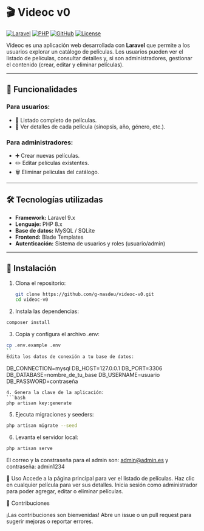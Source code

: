 # 🎬 Videoc v0

[![Laravel](https://img.shields.io/badge/Laravel-9.x-red?logo=laravel)](https://laravel.com/)
[![PHP](https://img.shields.io/badge/PHP-8.x-blue?logo=php)](https://www.php.net/)
[![GitHub](https://img.shields.io/badge/GitHub-videoc--v0-181717?logo=github)](https://github.com/g-masdeu/videoc-v0)
[![License](https://img.shields.io/badge/License-MIT-green)](LICENSE)

Videoc es una aplicación web desarrollada con **Laravel** que permite a los usuarios explorar un catálogo de películas. Los usuarios pueden ver el listado de películas, consultar detalles y, si son administradores, gestionar el contenido (crear, editar y eliminar películas).

---

## 🌟 Funcionalidades

### Para usuarios:
- 📄 Listado completo de películas.
- 🎥 Ver detalles de cada película (sinopsis, año, género, etc.).

### Para administradores:
- ➕ Crear nuevas películas.
- ✏️ Editar películas existentes.
- 🗑️ Eliminar películas del catálogo.

---

## 🛠 Tecnologías utilizadas

- **Framework:** Laravel 9.x  
- **Lenguaje:** PHP 8.x  
- **Base de datos:** MySQL / SQLite  
- **Frontend:** Blade Templates  
- **Autenticación:** Sistema de usuarios y roles (usuario/admin)  

---

## 🚀 Instalación

1. Clona el repositorio:
   ```bash
   git clone https://github.com/g-masdeu/videoc-v0.git
   cd videoc-v0
   ```
2. Instala las dependencias:
  ```bash
  composer install
   ```
3. Copia y configura el archivo .env:
  ```bash
  cp .env.example .env
``
  Edita los datos de conexión a tu base de datos:
```
  DB_CONNECTION=mysql
  DB_HOST=127.0.0.1
  DB_PORT=3306
  DB_DATABASE=nombre_de_tu_base
  DB_USERNAME=usuario
  DB_PASSWORD=contraseña
  ```
4. Genera la clave de la aplicación:
  ```bash
  php artisan key:generate
```

5. Ejecuta migraciones y seeders:
  ```bash
  php artisan migrate --seed
```

6. Levanta el servidor local:
  ```bash
  php artisan serve
```

El correo y la constraseña para el admin son: admin@admin.es y contraseña: admin1234

📌 Uso
Accede a la página principal para ver el listado de películas.
Haz clic en cualquier película para ver sus detalles.
Inicia sesión como administrador para poder agregar, editar o eliminar películas.

🤝 Contribuciones

¡Las contribuciones son bienvenidas!
Abre un issue o un pull request para sugerir mejoras o reportar errores.
